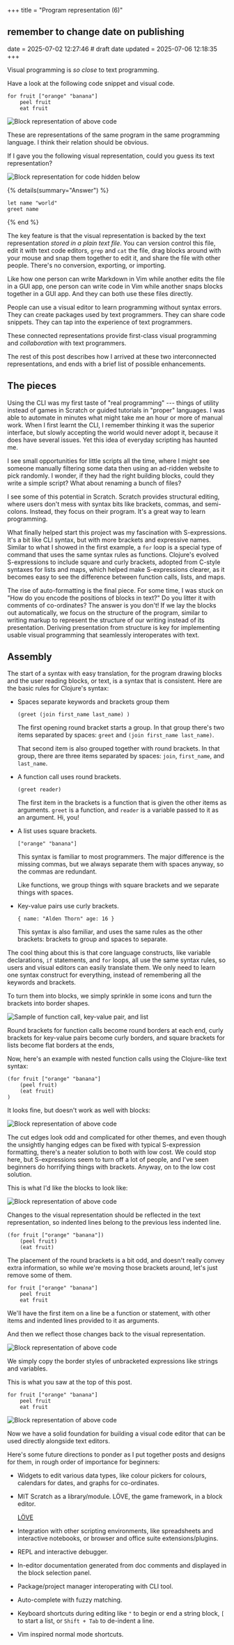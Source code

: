 +++
title = "Program representation (6)"
## remember to change date on publishing
date = 2025-07-02 12:27:46 # draft date
updated = 2025-07-06 12:18:35
+++

Visual programming is _so close_ to text programming.

Have a look at the following
code snippet and visual code.

```
for fruit ["orange" "banana"]
	peel fruit
	eat fruit
```

![Block representation of above code](/prog-rep-blocks-unbracketed.svg)

These are representations of the same program
in the same programming language.
I think their relation should be obvious.

If I gave you the following visual representation,
could you guess its text representation?

![Block representation for code hidden below](/prog-rep-guess.svg)

{% details(summary="Answer") %}
```
let name "world"
greet name
```
{% end %}

The key feature is that the visual representation
is backed by the text representation
_stored in a plain text file_.
You can version control this file,
edit it with text code editors,
`grep` and `cat` the file,
drag blocks around with your mouse
and snap them together to edit it,
and share the file with other people.
There's no conversion, exporting, or importing.

Like how one person can write Markdown in Vim
while another edits the file in a GUI app,
one person can write code in Vim
while another snaps blocks together in a GUI app.
And they can both use these files directly.

People can use a visual editor
to learn programming without syntax errors.
They can create packages used by text programmers.
They can share code snippets.
They can tap into the experience of text programmers.

These connected representations
provide first-class visual programming
and _collaboration_ with text programmers.

The rest of this post describes
how I arrived at these two interconnected representations,
and ends with a brief list of possible enhancements.

## The pieces

Using the CLI was my first taste of "real programming" ---
things of utility instead of games in Scratch
or guided tutorials in "proper" languages.
I was able to automate in minutes
what might take me an hour or more of manual work.
When I first learnt the CLI,
I remember thinking it was the superior interface,
but slowly accepting the world would never adopt it,
because it does have several issues.
Yet this idea of everyday scripting has haunted me.

I see small opportunities for little scripts all the time,
where I might see someone manually filtering some data
then using an ad-ridden website to pick randomly.
I wonder, if they had the right building blocks,
could they write a simple script?
What about renaming a bunch of files?

I see some of this potential in Scratch.
Scratch provides structural editing,
where users don't mess with syntax bits
like brackets, commas, and semi-colons.
Instead, they focus on their program.
It's a great way to learn programming.

What finally helped start this project
was my fascination with S-expressions.
It's a bit like CLI syntax,
but with more brackets and expressive names.
Similar to what I showed in the first example,
a `for` loop is a special type of command
that uses the same syntax rules as functions.
Clojure's evolved S-expressions
to include square and curly brackets,
adopted from C-style syntaxes for lists and maps,
which helped make S-expressions clearer,
as it becomes easy to see the difference
between function calls, lists, and maps.

The rise of auto-formatting is the final piece.
For some time, I was stuck on
"How do you encode the positions of blocks in text?"
Do you litter it with comments of co-ordinates?
The answer is you don't!
If we lay the blocks out automatically,
we focus on the structure of the program,
similar to writing markup to represent
the structure of our writing instead of its presentation.
Deriving presentation from structure
is key for implementing usable visual programming
that seamlessly interoperates with text.

## Assembly

The start of a syntax with easy translation,
for the program drawing blocks
and the user reading blocks, or text,
is a syntax that is consistent.
Here are the basic rules for Clojure's syntax:

* Spaces separate keywords and brackets group them

  ```
  (greet (join first_name last_name) )
  ```

  The first opening round bracket starts a group.
  In that group there's two items
  separated by spaces:
  `greet` and `(join first_name last_name)`.

  That second item is also grouped together
  with round brackets.
  In that group, there are three items
  separated by spaces:
  `join`, `first_name`, and `last_name`.

* A function call uses round brackets.

  ```
  (greet reader)
  ```

  The first item in the brackets is a function
  that is given the other items as arguments.
  `greet` is a function,
  and `reader` is a variable
  passed to it as an argument.
  Hi, you!

* A list uses square brackets.

  ```
  ["orange" "banana"]
  ```

  This syntax is familiar to most programmers.
  The major difference is the missing commas,
  but we always separate them with spaces anyway,
  so the commas are redundant.

  Like functions, we group things with square brackets
  and we separate things with spaces.

* Key-value pairs use curly brackets.

  ```
  { name: "Alden Thorn" age: 16 }
  ```

  This syntax is also familiar,
  and uses the same rules as the other brackets:
  brackets to group and spaces to separate.

The cool thing about this is that core language constructs,
like variable declarations, `if` statements, and `for` loops,
all use the same syntax rules,
so users and visual editors can easily translate them.
We only need to learn one syntax construct for everything,
instead of remembering all the keywords and brackets.

To turn them into blocks,
we simply sprinkle in some icons
and turn the brackets into border shapes.

![Sample of function call, key-value pair, and list](/prog-rep-sample-all.svg)

Round brackets for function calls
become round borders at each end,
curly brackets for key-value pairs
become curly borders,
and square brackets for lists
become flat borders at the ends,

Now, here's an example with nested function calls
using the Clojure-like text syntax:

```
(for fruit ["orange" "banana"]
	(peel fruit)
	(eat fruit)
)
```

It looks fine, but doesn't work as well with blocks:

![Block representation of above code](/prog-rep-blocks-hanging.svg)

The cut edges look odd and complicated for other themes,
and even though the unsightly hanging edges can be fixed
with typical S-expression formatting,
there's a neater solution to both with low cost.
We could stop here,
but S-expressions seem to turn off a lot of people,
and I've seen beginners do horrifying things with brackets.
Anyway, on to the low cost solution.

This is what I'd like the blocks to look like:

![Block representation of above code](/prog-rep-blocks-indented.svg)

Changes to the visual representation
should be reflected in the text representation,
so indented lines belong to
the previous less indented line.

```
(for fruit ["orange" "banana"])
	(peel fruit)
	(eat fruit)
```

The placement of the round brackets is a bit odd,
and doesn't really convey extra information,
so while we're moving those brackets around,
let's just remove some of them.

```
for fruit ["orange" "banana"]
	peel fruit
	eat fruit
```

We'll have the first item on a line
be a function or statement,
with other items and indented lines
provided to it as arguments.

And then we reflect those changes back
to the visual representation.

![Block representation of above code](/prog-rep-blocks-unbracketed.svg)

We simply copy the border styles
of unbracketed expressions
like strings and variables.

This is what you saw at the top of this post.

```
for fruit ["orange" "banana"]
	peel fruit
	eat fruit
```

![Block representation of above code](/prog-rep-blocks-unbracketed.svg)

Now we have a solid foundation
for building a visual code editor
that can be used directly alongside text editors.

Here's some future directions to ponder
as I put together posts and designs for them,
in rough order of importance for beginners:

* Widgets to edit various data types,
  like colour pickers for colours,
  calendars for dates,
  and graphs for co-ordinates.

* MIT Scratch as a library/module.
  LÖVE, the game framework, in a block editor.

  [LÖVE](https://love2d.org)

* Integration with other scripting environments,
  like spreadsheets and interactive notebooks,
  or browser and office suite extensions/plugins.

* REPL and interactive debugger.

* In-editor documentation generated from doc comments
  and displayed in the block selection panel.

* Package/project manager
  interoperating with CLI tool.

* Auto-complete with fuzzy matching.

* Keyboard shortcuts during editing
  like `"` to begin or end a string block,
  `[` to start a list,
  or `Shift + Tab` to de-indent a line.

* Vim inspired normal mode shortcuts.
